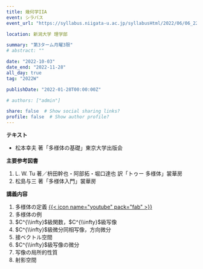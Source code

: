 ```yaml
---
title: 幾何学IIA
event: シラバス
event_url: "https://syllabus.niigata-u.ac.jp/syllabusHtml/2022/06/06_223S1534_ja_JP.html"

location: 新潟大学 理学部

summary: "第3ターム月曜3限"
# abstract: ""

date: "2022-10-03"
date_end: "2022-11-28"
all_day: true
tag: "2022W"

publishDate: "2022-01-28T00:00:00Z"

# authors: ["admin"]

share: false  # Show social sharing links?
profile: false  # Show author profile?
---
```

**テキスト**
- 松本幸夫 著「多様体の基礎」東京大学出版会

**主要参考図書**
1. L. W. Tu 著／枡田幹也・阿部拓・堀口達也 訳「トゥー 多様体」裳華房
2. 松島与三 著「多様体入門」裳華房

**講義内容**
1. 多様体の定義
	[{{< icon name="youtube" pack="fab" >}}](https://youtu.be/-P4HxDw7LqY)
2. 多様体の例
3. $C^{\\infty}$級関数，$C^{\\infty}$級写像
4. $C^{\\infty}$級微分同相写像，方向微分
5. 接ベクトル空間
6. $C^{\\infty}$級写像の微分
7. 写像の局所的性質
8. 射影空間
